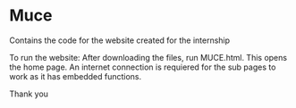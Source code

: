 # Muce
Contains the code for the website created for the internship

To run the website:
After downloading the files, run MUCE.html. This opens the home page.
An internet connection is requiered for the sub pages to work as it has embedded functions.

Thank you
